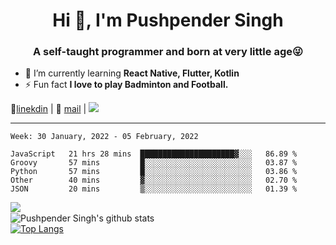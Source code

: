 <h1 align="center">Hi 👋, I'm Pushpender Singh</h1>
<h3 align="center">A self-taught programmer and born at very little age😜</h3>

- 🌱 I’m currently learning **React Native, Flutter, Kotlin**
- ⚡ Fun fact **I love to play Badminton and Football.**

👔[linekdin](https://www.linkedin.com/in/pushpender-singh-240061202/) | 📧 [mail](mailto:pushpendersingh@p2devs.com) | ![](https://komarev.com/ghpvc/?username=pushpender-singh-ap&color=blue)


---

<!--START_SECTION:waka-->
```text
Week: 30 January, 2022 - 05 February, 2022

JavaScript   21 hrs 28 mins  █████████████████████▓░░░   86.89 % 
Groovy       57 mins         █░░░░░░░░░░░░░░░░░░░░░░░░   03.87 % 
Python       57 mins         █░░░░░░░░░░░░░░░░░░░░░░░░   03.86 % 
Other        40 mins         ▓░░░░░░░░░░░░░░░░░░░░░░░░   02.70 % 
JSON         20 mins         ▒░░░░░░░░░░░░░░░░░░░░░░░░   01.39 % 
```
<!--END_SECTION:waka-->

<img align="left" src="https://github-readme-streak-stats.herokuapp.com/?user=pushpender-singh-ap&theme=dark" /></br>
![Pushpender Singh's github stats](https://github-readme-stats.vercel.app/api?username=pushpender-singh-ap&show_icons=true&theme=radical&count_private=true)</br>
[![Top Langs](https://github-readme-stats.vercel.app/api/top-langs/?username=pushpender-singh-ap&theme=radical)](https://github.com/pushpender-singh-ap/github-readme-stats)
